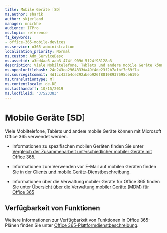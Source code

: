 ```yaml
---
title: Mobile Geräte [SD]
ms.author: sharik
author: skjerland
manager: mnirkhe
audience: ITPro
ms.topic: reference
f1_keywords:
- office-365-mobile-devices
ms.service: o365-administration
localization_priority: Normal
ms.custom: Adm_ServiceDesc
ms.assetid: a3ed4aa6-aab3-474f-909d-5f24f98128a3
description: Viele Mobiltelefone, Tablets und andere mobile Geräte können mit Microsoft Office 365 verwendet werden.
ms.openlocfilehash: 24e243ea29648330a49f4de23f2b7afbf7c69f7a
ms.sourcegitcommit: 4d1cc432b4ce292abeb926f88108937695ce619b
ms.translationtype: MT
ms.contentlocale: de-DE
ms.lasthandoff: 10/15/2019
ms.locfileid: "37523383"
---
```

# <a name="mobile-devices-sd"></a>Mobile Geräte [SD]

Viele Mobiltelefone, Tablets und andere mobile Geräte können mit Microsoft Office 365 verwendet werden. 
  
- Informationen zu spezifischen mobilen Geräten finden Sie unter [Vergleich der Zusammenarbeit unterschiedlicher mobiler Geräte mit Office 365](https://go.microsoft.com/fwlink/p/?LinkId=282337).
    
- Informationen zum Verwenden von E-Mail auf mobilen Geräten finden Sie in der [Clients und mobile Geräte](../exchange-online-service-description/clients-and-mobile-devices.md)-Dienstbeschreibung. 
    
- Informationen über die Verwaltung mobiler Geräte für Office 365 finden Sie unter [Übersicht über die Verwaltung mobiler Geräte (MDM) für Office 365](https://go.microsoft.com/fwlink/?linkid=808602)
    
## <a name="feature-availability"></a>Verfügbarkeit von Funktionen

Weitere Informationen zur Verfügbarkeit von Funktionen in Office 365-Plänen finden Sie unter [Office 365-Plattformdienstbeschreibung](office-365-platform-service-description.md).
  

